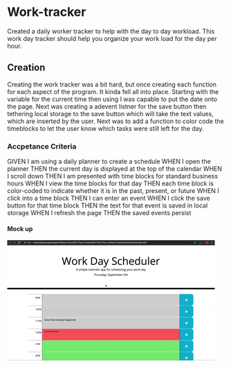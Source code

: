 # Work-tracker

Created a daily worker tracker to help with the day to day workload.
This work day tracker should help you organize your work load for the day per hour.  


## Creation

Creating the work tracker was a bit hard, but once creating each function for each aspect of the program. It kinda fell all into place. Starting with the variable for the current time then using I was capable to put the date onto the page. Next was creating a adevent listner for the save button then tethering local storage to the save button which will take the text values, which are inserted by the user.
Next was to add a function to color code the timeblocks to let the user know which tasks were still left for the day. 

### Accpetance Criteria

GIVEN I am using a daily planner to create a schedule
WHEN I open the planner
THEN the current day is displayed at the top of the calendar
WHEN I scroll down
THEN I am presented with time blocks for standard business hours
WHEN I view the time blocks for that day
THEN each time block is color-coded to indicate whether it is in the past, present, or future
WHEN I click into a time block
THEN I can enter an event
WHEN I click the save button for that time block
THEN the text for that event is saved in local storage
WHEN I refresh the page
THEN the saved events persist

#### Mock up 

![mockup-gif](assets/images/mock-up-5.gif)